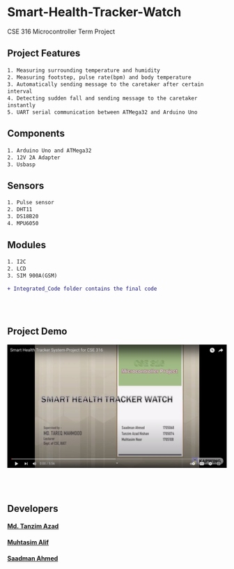 # Smart-Health-Tracker-Watch
CSE 316 Microcontroller Term Project


## **Project Features**

```
1. Measuring surrounding temperature and humidity
2. Measuring footstep, pulse rate(bpm) and body temperature
3. Automatically sending message to the caretaker after certain interval
4. Detecting sudden fall and sending message to the caretaker instantly
5. UART serial communication between ATMega32 and Arduino Uno
```

## **Components**

```
1. Arduino Uno and ATMega32
2. 12V 2A Adapter
3. Usbasp
```


## **Sensors**

```
1. Pulse sensor
2. DHT11
3. DS18B20
4. MPU6050
```


## **Modules**

```
1. I2C
2. LCD
3. SIM 900A(GSM)
```

```diff
+ Integrated_Code folder contains the final code
```

<br /><br />
## **Project Demo**
[![](https://github.com/TanzimAzadNishan/Smart-Health-Tracker-Watch/blob/main/Thumbnail.png)](https://www.youtube.com/watch?v=FwpHMv3SjCM)



<br /><br />
## **Developers**
#### [Md. Tanzim Azad](https://github.com/TanzimAzadNishan)
#### [Muhtasim Alif](https://github.com/Alif108)
#### [Saadman Ahmed](https://github.com/stebaratheon)

